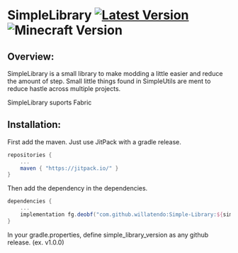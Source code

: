 # SimpleLibrary [![Latest Version](https://jitpack.io/v/willatendo/Simple-Library.svg)](https://jitpack.io/#willatendo/Simple-Library) ![Minecraft Version](https://img.shields.io/badge/minecraft-1.20.4-blue)

## Overview:
SimpleLibrary is a small library to make modding a little easier and reduce the amount of step. Small little things found in SimpleUtils are ment to reduce hastle across multiple projects.

SimpleLibrary suports Fabric

## Installation:
First add the maven. Just use JitPack with a gradle release.
```gradle
repositories {
	...
	maven { "https://jitpack.io/" }
}
```

Then add the dependency in the dependencies.

```gradle
dependencies {
	...
	implementation fg.deobf("com.github.willatendo:Simple-Library:${simple_library_version}")
}
```

In your gradle.properties, define simple_library_version as any github release. (ex. v1.0.0)
